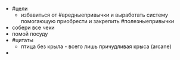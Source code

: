 - #цели
	- избавиться от #вредныепривычки и выработать систему помогающую приобрести и закрепить #полезныепривычки
- собери все чеки
- помой посуду
- #цитаты
	- птица без крыла - всего лишь причудливая крыса (arcane)
-
